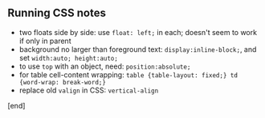 ## Running CSS notes

 - two floats side by side: use `float: left;` in each; doesn't seem to work if only in parent
 - background no larger than foreground text: `display:inline-block;`, and set   `width:auto; height:auto;`
 - to use `top` with an object, need: `position:absolute;`
 - for table cell-content wrapping: `table {table-layout: fixed;} td {word-wrap: break-word;}`
 - replace old `valign` in CSS: `vertical-align`

[end]